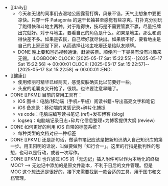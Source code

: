 - [[daily]]
	- 今天和无锡的同事们去湿地公园露营打牌，风景不错，天气比想象中要更凉快。只穿一件 Patagonia 的速干长袖甚至感觉有些凉爽。打扑克分别玩了跑得快和斗地主两种。对于跑得快，技巧是不需要管赢不赢，尽量把牌出完就好。对于斗地主，要看自己的角色是什么。如果是地主，那么和跑得快差不多。如果是农民，自己牌好就尽快出。如果牌不好，要看地主是自己的上家还是下家，从而选择让地主吃瘪还是给队友顺牌。
	- DONE 晚上要和爸妈视频通话，赶紧买票。顺便问一下昊昊有没有兴趣来无锡。
	  :LOGBOOK:
	  CLOCK: [2025-05-17 Sat 15:22:55]--[2025-05-17 Sat 15:22:56] =>  00:00:01
	  CLOCK: [2025-05-17 Sat 15:22:57]--[2025-05-17 Sat 15:22:58] =>  00:00:01
	  :END:
- [[健康]]
	- 使用修丽可精华已经两天，感觉皮肤确实比以前要好一些。
	- 头皮的毛囊炎又开始了，很烦。也许要注意早睡了。
- DONE [[PKM]] 目前的常用工具有：
	- iOS 图书：电脑/移动端（手机+平板）阅读书籍+导出高亮文字和笔记
	- iOS 备忘录：移动端的灵感记录+碎片化捕捉
	- vs code：电脑端编写读书笔记 (ref)+发布博客 (blog)
	- logseq：电脑端记录日志+碎片化信息整理+为博客提供大纲 (review)
- DONE 如何更好的利用 iOS 自带的标签系统？
	- 每种类型的文档对应一种标签
- DONE [[PKM]] 还是那句话，做读书笔记应该是把新知识纳入自己知识库的第一步。用王阳明的话说，叫做要做到「知行合一」。这里的行指是批判性的思想，也可以是行动，或者一次写作。
- DONE [[PKM]] 也许通过 iOS 的「无边记」插入附件可以作为本地化的终极 MOC? --> 无边记中添加的是原文件副本，不利于日后的文件管理。但是 MOC 这个想法还是很好的，接下来需要找到一款合适的工具，用于图书和文档管理。